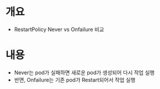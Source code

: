 # 개요
* RestartPolicy Never vs Onfailure 비교

# 내용
* Never는 pod가 실패하면 새로운 pod가 생성되어 다시 작업 실행
* 반면, Onfailure는 기존 pod가 Restart되어서 작업 실행
